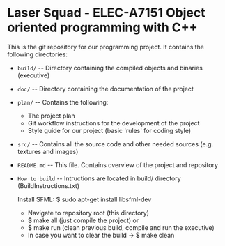 # Laser Squad - ELEC-A7151 Object oriented programming with C++


This is the git repository for our programming project.
It contains the following directories:

  * `build/` -- Directory containing the compiled objects and binaries (executive)

  * `doc/` -- Directory containing the documentation of the project

  * `plan/` -- Contains the following:
    - The project plan
    - Git workflow instructions for the development of the project
    - Style guide for our project (basic 'rules' for coding style)

  * `src/` -- Contains all the source code and other needed sources (e.g. textures and images)

  * `README.md` -- This file. Contains overview of the project and repository

  * `How to build` -- Intructions are located in build/ directory (BuildInstructions.txt)

    Install SFML:
    $ sudo apt-get install libsfml-dev

    - Navigate to repository root (this directory)
    - $ make all (just compile the project) or
    - $ make run (clean previous build, compile and run the executive)
    - In case you want to clear the build -> $ make clean

